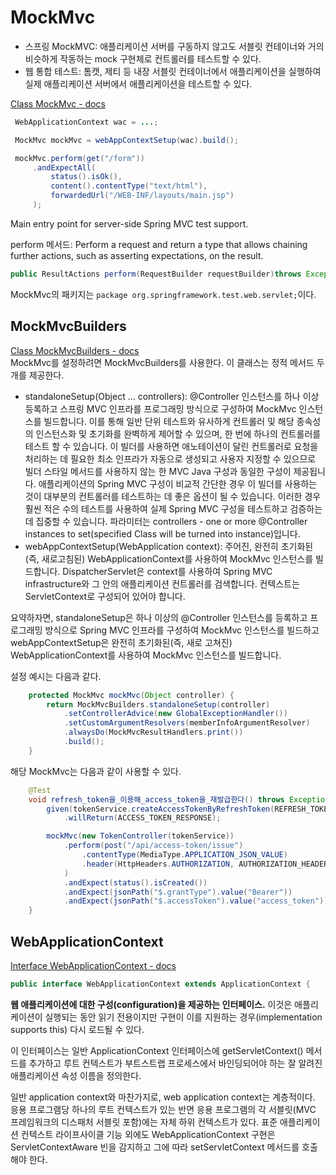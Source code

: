 # MockMvc
- 스프링 MockMVC: 애플리케이션 서버를 구동하지 않고도 서블릿 컨테이너와 거의 비슷하게 작동하는 mock 구현체로 컨트롤러를 테스트할 수 있다.  
- 웹 통합 테스트: 톰캣, 제티 등 내장 서블릿 컨테이너에서 애플리케이션을 실행하여 실제 애플리케이션 서버에서 애플리케이션을 테스트할 수 있다.  
  
[Class MockMvc - docs](https://docs.spring.io/spring-framework/docs/current/javadoc-api/org/springframework/test/web/servlet/MockMvc.html)  
```java
 WebApplicationContext wac = ...;

 MockMvc mockMvc = webAppContextSetup(wac).build();

 mockMvc.perform(get("/form"))
     .andExpectAll(
         status().isOk(),
         content().contentType("text/html"),
         forwardedUrl("/WEB-INF/layouts/main.jsp")
     );
```
Main entry point for server-side Spring MVC test support.  
  
perform 메서드: Perform a request and return a type that allows chaining further actions, such as asserting expectations, on the result.
```java
public ResultActions perform(RequestBuilder requestBuilder)throws Exception
```
  
MockMvc의 패키지는 `package org.springframework.test.web.servlet;`이다.  
## MockMvcBuilders
[Class MockMvcBuilders - docs](https://docs.spring.io/spring-framework/docs/current/javadoc-api/org/springframework/test/web/servlet/setup/MockMvcBuilders.html#standaloneSetup(java.lang.Object...))  
MockMvc를 설정하려면 MockMvcBuilders를 사용한다. 이 클래스는 정적 메서드 두 개를 제공한다.  
- standaloneSetup(Object ... controllers): @Controller 인스턴스를 하나 이상 등록하고 스프링 MVC 인프라를 프로그래밍 방식으로 구성하여 MockMvc 인스턴스를 빌드합니다. 이를 통해 일반 단위 테스트와 유사하게 컨트롤러 및 해당 종속성의 인스턴스화 및 초기화를 완벽하게 제어할 수 있으며, 한 번에 하나의 컨트롤러를 테스트 할 수 있습니다. 이 빌더를 사용하면 애노테이션이 달린 컨트롤러로 요청을 처리하는 데 필요한 최소 인프라가 자동으로 생성되고 사용자 지정할 수 있으므로 빌더 스타일 메서드를 사용하지 않는 한 MVC Java 구성과 동일한 구성이 제공됩니다. 애플리케이션의 Spring MVC 구성이 비교적 간단한 경우 이 빌더를 사용하는 것이 대부분의 컨트롤러를 테스트하는 데 좋은 옵션이 될 수 있습니다. 이러한 경우 훨씬 적은 수의 테스트를 사용하여 실제 Spring MVC 구성을 테스트하고 검증하는 데 집중할 수 있습니다. 파라미터는 controllers - one or more @Controller instances to set(specified Class will be turned into instance)입니다.  
- webAppContextSetup(WebApplication context): 주어진, 완전히 초기화된(즉, 새로고침된) WebApplicationContext를 사용하여 MockMvc 인스턴스를 빌드합니다. DispatcherServlet은 context를 사용하여 Spring MVC infrastructure와 그 안의 애플리케이션 컨트롤러를 검색합니다. 컨텍스트는 ServletContext로 구성되어 있어야 합니다.  
  
요약하자면, standaloneSetup은 하나 이상의 @Controller 인스턴스를 등록하고 프로그래밍 방식으로 Spring MVC 인프라를 구성하여 MockMvc 인스턴스를 빌드하고 webAppContextSetup은 완전히 초기화된(즉, 새로 고쳐진) WebApplicationContext를 사용하여 MockMvc 인스턴스를 빌드합니다.  
  
설정 예시는 다음과 같다.  
```java
	protected MockMvc mockMvc(Object controller) {
		return MockMvcBuilders.standaloneSetup(controller)
			.setControllerAdvice(new GlobalExceptionHandler())
			.setCustomArgumentResolvers(memberInfoArgumentResolver)
			.alwaysDo(MockMvcResultHandlers.print())
			.build();
	}
```
  
해당 MockMvc는 다음과 같이 사용할 수 있다.  
```java
	@Test
	void refresh_token을_이용해_access_token을_재발급한다() throws Exception {
		given(tokenService.createAccessTokenByRefreshToken(REFRESH_TOKEN))
			.willReturn(ACCESS_TOKEN_RESPONSE);

		mockMvc(new TokenController(tokenService))
			.perform(post("/api/access-token/issue")
				.contentType(MediaType.APPLICATION_JSON_VALUE)
				.header(HttpHeaders.AUTHORIZATION, AUTHORIZATION_HEADER_REFRESH)
			)
			.andExpect(status().isCreated())
			.andExpect(jsonPath("$.grantType").value("Bearer"))
			.andExpect(jsonPath("$.accessToken").value("access_token"));
	}
```
## WebApplicationContext
[Interface WebApplicationContext - docs](https://docs.spring.io/spring-framework/docs/current/javadoc-api/org/springframework/web/context/WebApplicationContext.html)  
```java
public interface WebApplicationContext extends ApplicationContext {
```
**웹 애플리케이션에 대한 구성(configuration)을 제공하는 인터페이스.** 이것은 애플리케이션이 실행되는 동안 읽기 전용이지만 구현이 이를 지원하는 경우(implementation supports this) 다시 로드될 수 있다.  
  
이 인터페이스는 일반 ApplicationContext 인터페이스에 getServletContext() 메서드를 추가하고 루트 컨텍스트가 부트스트랩 프로세스에서 바인딩되어야 하는 잘 알려진 애플리케이션 속성 이름을 정의한다.  
  
일반 application context와 마찬가지로, web application context는 계층적이다. 응용 프로그램당 하나의 루트 컨텍스트가 있는 반면 응용 프로그램의 각 서블릿(MVC 프레임워크의 디스패처 서블릿 포함)에는 자체 하위 컨텍스트가 있다. 표준 애플리케이션 컨텍스트 라이프사이클 기능 외에도 WebApplicationContext 구현은 ServletContextAware 빈을 감지하고 그에 따라 setServletContext 메서드를 호출해야 한다.  
  
